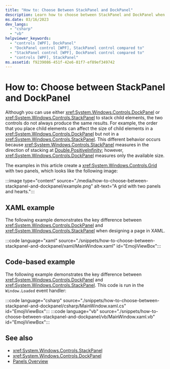 ```yaml
---
title: "How to: Choose Between StackPanel and DockPanel"
description: Learn how to choose between StackPanel and DockPanel when you stack content in a Panel, by means of code examples in CPP, C#, Visual Basic, and XAML.
ms.date: 03/16/2023
dev_langs:
  - "csharp"
  - "vb"
helpviewer_keywords:
  - "controls [WPF], DockPanel"
  - "DockPanel control [WPF], StackPanel control compared to"
  - "StackPanel control [WPF], DockPanel control compared to"
  - "controls [WPF], StackPanel"
ms.assetid: f9239086-451f-42e6-81f7-ef89ef349742
---
```

# How to: Choose between StackPanel and DockPanel

Although you can use either <xref:System.Windows.Controls.DockPanel> or <xref:System.Windows.Controls.StackPanel> to stack child elements, the two controls do not always produce the same results. For example, the order that you place child elements can affect the size of child elements in a <xref:System.Windows.Controls.DockPanel> but not in a <xref:System.Windows.Controls.StackPanel>. This different behavior occurs because <xref:System.Windows.Controls.StackPanel> measures in the direction of stacking at [Double.PositiveInfinity](xref:System.Double.PositiveInfinity); however, <xref:System.Windows.Controls.DockPanel> measures only the available size.

The examples in this article create a <xref:System.Windows.Controls.Grid> with two panels, which looks like the following image:

:::image type="content" source="./media/how-to-choose-between-stackpanel-and-dockpanel/example.png" alt-text="A grid with two panels and hearts.":::

## XAML example

The following example demonstrates the key difference between <xref:System.Windows.Controls.DockPanel> and <xref:System.Windows.Controls.StackPanel> when designing a page in XAML.

:::code language="xaml" source="./snippets/how-to-choose-between-stackpanel-and-dockpanel/xaml/MainWindow.xaml" id="EmojiViewBox":::

## Code-based example

The following example demonstrates the key difference between <xref:System.Windows.Controls.DockPanel> and <xref:System.Windows.Controls.StackPanel>. This code is run in the `Window.Loaded` event handler:

:::code language="csharp" source="./snippets/how-to-choose-between-stackpanel-and-dockpanel/csharp/MainWindow.xaml.cs" id="EmojiViewBox":::
:::code language="vb" source="./snippets/how-to-choose-between-stackpanel-and-dockpanel/vb/MainWindow.xaml.vb" id="EmojiViewBox":::

## See also

- <xref:System.Windows.Controls.StackPanel>
- <xref:System.Windows.Controls.DockPanel>
- [Panels Overview](panels-overview.md)
